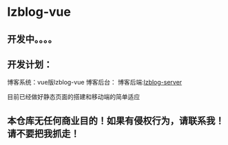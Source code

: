 # lzblog-vue

## 开发中。。。。

## 开发计划：
  博客系统：vue版lzblog-vue
  博客后台：
  博客后端:[lzblog-server](/example/profile.md)


目前已经做好静态页面的搭建和移动端的简单适应

  ## 本仓库无任何商业目的！如果有侵权行为，请联系我！请不要把我抓走！
